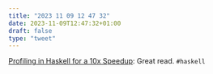 ```yaml
---
title: "2023 11 09 12 47 32"
date: 2023-11-09T12:47:32+01:00
draft: false
type: "tweet"
---
```

[Profiling in Haskell for a 10x Speedup](https://blog.jez.io/profiling-in-haskell/#further-speedups): Great read. `#haskell`
